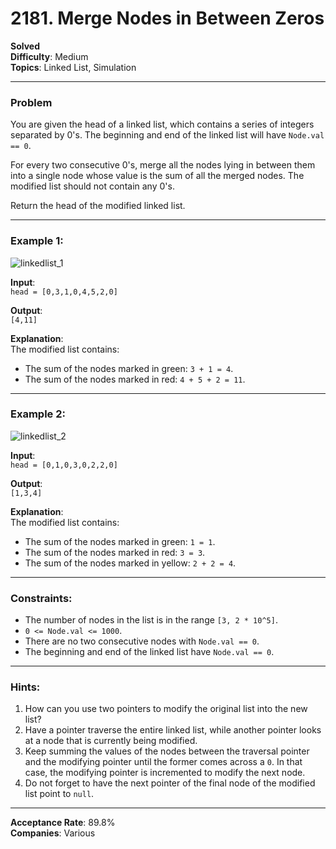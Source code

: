 # 2181. Merge Nodes in Between Zeros

**Solved**  
**Difficulty**: Medium  
**Topics**: Linked List, Simulation

---

### Problem

You are given the head of a linked list, which contains a series of integers separated by 0's. The beginning and end of the linked list will have `Node.val == 0`.

For every two consecutive 0's, merge all the nodes lying in between them into a single node whose value is the sum of all the merged nodes. The modified list should not contain any 0's.

Return the head of the modified linked list.

---

### Example 1:
![linkedlist_1](https://github.com/user-attachments/assets/50fb180f-8388-486e-b33b-5b50ab9c4e84)

**Input**:  
`head = [0,3,1,0,4,5,2,0]`

**Output**:  
`[4,11]`

**Explanation**:  
The modified list contains:
- The sum of the nodes marked in green: `3 + 1 = 4`.
- The sum of the nodes marked in red: `4 + 5 + 2 = 11`.

---

### Example 2:
![linkedlist_2](https://github.com/user-attachments/assets/b75c9519-4e5d-4983-9e22-b0c10fd8cca1)

**Input**:  
`head = [0,1,0,3,0,2,2,0]`

**Output**:  
`[1,3,4]`

**Explanation**:  
The modified list contains:
- The sum of the nodes marked in green: `1 = 1`.
- The sum of the nodes marked in red: `3 = 3`.
- The sum of the nodes marked in yellow: `2 + 2 = 4`.

---

### Constraints:

- The number of nodes in the list is in the range `[3, 2 * 10^5]`.
- `0 <= Node.val <= 1000`.
- There are no two consecutive nodes with `Node.val == 0`.
- The beginning and end of the linked list have `Node.val == 0`.

---

### Hints:

1. How can you use two pointers to modify the original list into the new list?
2. Have a pointer traverse the entire linked list, while another pointer looks at a node that is currently being modified.
3. Keep summing the values of the nodes between the traversal pointer and the modifying pointer until the former comes across a `0`. In that case, the modifying pointer is incremented to modify the next node.
4. Do not forget to have the next pointer of the final node of the modified list point to `null`.

---

**Acceptance Rate**: 89.8%  
**Companies**: Various

